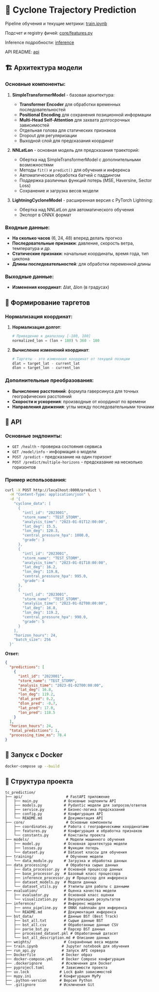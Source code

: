 # 🌊 Cyclone Trajectory Prediction


Pipeline обучения и текущие метрики: [train.ipynb](/train.ipynb)

Подсчет и registry фичей: [core/features.py](/core/features.py)

Inference подробности: [inference](/inference/)

API README: [api](/api/README.md)

## 🏗️ Архитектура модели


### Основные компоненты:

1. **SimpleTransformerModel** - базовая архитектура:
   - **Transformer Encoder** для обработки временных последовательностей
   - **Positional Encoding** для сохранения позиционной информации
   - **Multi-Head Self-Attention** для захвата долгосрочных зависимостей
   - Отдельная голова для статических признаков
   - Dropout для регуляризации
   - Выходной слой для предсказания координат

2. **NNLatLon** - основная модель для предсказания траекторий:
   - Обертка над SimpleTransformerModel с дополнительными возможностями
   - Методы `fit()` и `predict()` для обучения и инференса
   - Автоматическая обработка батчей с паддингом
   - Поддержка различных функций потерь (MSE, Haversine, Sector Loss)
   - Сохранение и загрузка весов модели

3. **LightningCycloneModel** - расширенная версия с PyTorch Lightning:
   - Обертка над NNLatLon для автоматического обучения
   - Экспорт в ONNX формат

### Входные данные:
- **На сколько часов** (6, 24, 48) вперед делать прогноз 
- **Последовательные признаки**: давление, скорость ветра, температура и др.
- **Статические признаки**: начальные координаты, время года, тип циклона
- **Длины последовательностей**: для обработки переменной длины

### Выходные данные:
- **Изменения координат**: Δlat, Δlon (в градусах)

## 🎯 Формирование таргетов

### Нормализация координат:

1. **Нормализация долгот**:
   ```python
   # Приведение к диапазону [-180, 180]
   normalized_lon = (lon + 180) % 360 - 180
   ```

2. **Вычисление изменений координат**:
   ```python
   # Таргеты - это изменения координат от текущей позиции
   dlat = target_lat - current_lat
   dlon = target_lon - current_lon
   ```


### Дополнительные преобразования:

- **Вычисление расстояний**: формула гаверсинуса для точных географических расстояний
- **Скорости и ускорения**: производные от координат по времени
- **Направления движения**: углы между последовательными точками

## 🚀 API

### Основные эндпоинты:

- `GET /health` - проверка состояния сервиса
- `GET /model/info` - информация о модели
- `POST /predict` - предсказание на один горизонт
- `POST /predict/multiple-horizons` - предсказание на несколько горизонтов

### Пример использования:

```bash
curl -X POST http://localhost:8000/predict \
  -H "Content-Type: application/json" \
  -d '{
    "cyclone_data": [
      {
        "intl_id": "2023001",
        "storm_name": "TEST_STORM",
        "analysis_time": "2023-01-01T12:00:00",
        "lat_deg": 15.5,
        "lon_deg": 120.3,
        "central_pressure_hpa": 1000.0,
        "grade": 3
      },
      {
        "intl_id": "2023001",
        "storm_name": "TEST_STORM",
        "analysis_time": "2023-01-01T18:00:00",
        "lat_deg": 16.2,
        "lon_deg": 119.8,
        "central_pressure_hpa": 995.0,
        "grade": 4
      },
      {
        "intl_id": "2023001",
        "storm_name": "TEST_STORM",
        "analysis_time": "2023-01-02T00:00:00",
        "lat_deg": 16.8,
        "lon_deg": 119.2,
        "central_pressure_hpa": 990.0,
        "grade": 5
      }
    ],
    "horizon_hours": 24,
    "batch_size": 256
  }'
```

**Ответ:**
```json
{
  "predictions": [
    {
      "intl_id": "2023001",
      "storm_name": "TEST_STORM",
      "analysis_time": "2023-01-02T00:00:00",
      "lat_deg": 16.8,
      "lon_deg": 119.2,
      "dlat_pred": 0.2,
      "dlon_pred": -0.7,
      "lat_pred": 17.0,
      "lon_pred": 118.5
    }
  ],
  "horizon_hours": 24,
  "total_predictions": 1,
  "processing_time_ms": 78.4
}
```

## 🐳 Запуск с Docker

```bash
docker-compose up --build
```


## 📁 Структура проекта

```
tc_prediction/
├── api/                    # FastAPI приложение
│   ├── main.py            # Основные эндпоинты API
│   ├── models.py          # Pydantic модели для запросов/ответов
│   ├── service.py         # Бизнес-логика предсказаний
│   ├── config.py          # Конфигурация API
│   └── README.md          # Документация API
├── core/                   # Основные компоненты
│   ├── coordinates.py     # Работа с географическими координатами
│   ├── features.py        # Конфигурация и обработка признаков
│   └── constants.py       # Константы проекта
├── models/                 # Модели машинного обучения
│   ├── model.py           # Основная архитектура модели
│   ├── losses.py          # Функции потерь
│   └── dataset.py         # Dataset классы для обучения
├── training/               # Обучение модели
│   └── data_module.py     # Загрузка и обработка данных
├── data_processing/        # Обработка сырых данных
│   ├── data_processor.py  # Основной процессор данных
│   ├── base_processor.py  # Базовый класс процессора
│   ├── inference_processor.py # Процессор для инференса
│   ├── dataset_models.py  # Модели данных
│   └── dataset_utils.py   # Утилиты для работы с данными
├── evaluation/            # Оценка качества модели
│   ├── evaluator.py       # Основной класс оценки
│   └── visualization.py   # Визуализация результатов
├── inference/             # Инференс модели
│   ├── onnx_pipeline.py   # ONNX пайплайн для инференса
│   └── README.md          # Документация инференса
├── bst_data/              # Данные BST (Best Track)
│   ├── bst_all.txt        # Сырые данные BST
│   ├── bst_all.csv        # Обработанные данные CSV
│   ├── parse_bst.py       # Парсер BST данных
│   ├── processed_dataset.pkl # Обработанный датасет
│   └── bst_all_description.md # Описание данных
├── weights/               # Сохранённые веса модели
├── train.ipynb           # Jupyter notebook для обучения
├── run_api.py            # Запуск API сервера
├── Dockerfile            # Docker образ
├── docker-compose.yml    # Docker Compose конфигурация
├── .dockerignore         # Исключения для Docker
├── pyproject.toml        # Зависимости проекта
├── uv.lock              # Lock файл зависимостей
├── mypy.ini             # Конфигурация MyPy
├── .python-version      # Версия Python
└── .gitignore           # Исключения Git
```